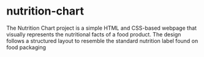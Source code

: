 # nutrition-chart
The Nutrition Chart project is a simple HTML and CSS-based webpage that visually represents the nutritional facts of a food product. The design follows a structured layout to resemble the standard nutrition label found on food packaging
